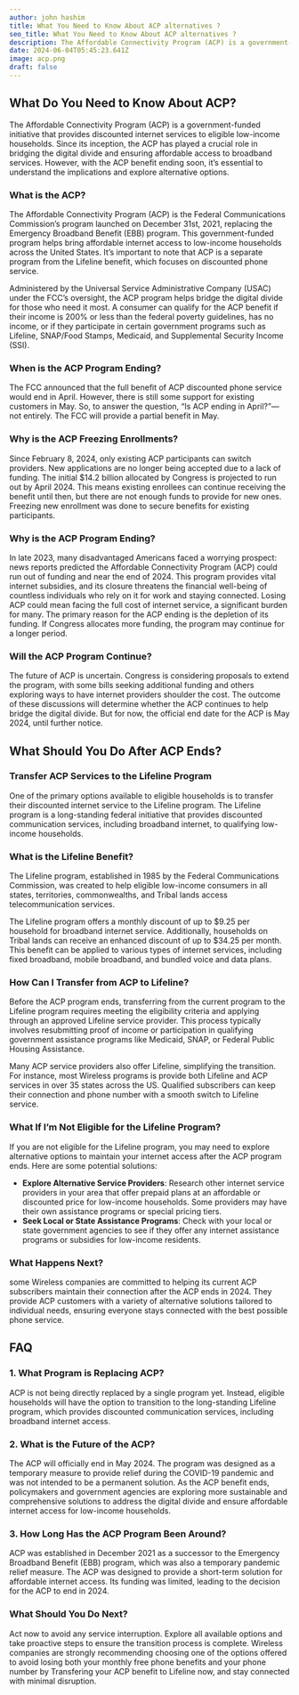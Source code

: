 ```yaml
---
author: john hashim
title: What You Need to Know About ACP alternatives ?
seo_title: What You Need to Know About ACP alternatives ?
description: The Affordable Connectivity Program (ACP) is a government-funded initiative that provides discounted internet services to eligible low-income households.
date: 2024-06-04T05:45:23.641Z
image: acp.png
draft: false
---
```


## What Do You Need to Know About ACP?

The Affordable Connectivity Program (ACP) is a government-funded initiative that provides discounted internet services to eligible low-income households. Since its inception, the ACP has played a crucial role in bridging the digital divide and ensuring affordable access to broadband services. However, with the ACP benefit ending soon, it’s essential to understand the implications and explore alternative options.

### What is the ACP?
The Affordable Connectivity Program (ACP) is the Federal Communications Commission’s program launched on December 31st, 2021, replacing the Emergency Broadband Benefit (EBB) program. This government-funded program helps bring affordable internet access to low-income households across the United States. It’s important to note that ACP is a separate program from the Lifeline benefit, which focuses on discounted phone service.

Administered by the Universal Service Administrative Company (USAC) under the FCC’s oversight, the ACP program helps bridge the digital divide for those who need it most. A consumer can qualify for the ACP benefit if their income is 200% or less than the federal poverty guidelines, has no income, or if they participate in certain government programs such as Lifeline, SNAP/Food Stamps, Medicaid, and Supplemental Security Income (SSI).

### When is the ACP Program Ending?
The FCC announced that the full benefit of ACP discounted phone service would end in April. However, there is still some support for existing customers in May. So, to answer the question, “Is ACP ending in April?”—not entirely. The FCC will provide a partial benefit in May.

### Why is the ACP Freezing Enrollments?
Since February 8, 2024, only existing ACP participants can switch providers. New applications are no longer being accepted due to a lack of funding. The initial $14.2 billion allocated by Congress is projected to run out by April 2024. This means existing enrollees can continue receiving the benefit until then, but there are not enough funds to provide for new ones. Freezing new enrollment was done to secure benefits for existing participants.

### Why is the ACP Program Ending?
In late 2023, many disadvantaged Americans faced a worrying prospect: news reports predicted the Affordable Connectivity Program (ACP) could run out of funding and near the end of 2024. This program provides vital internet subsidies, and its closure threatens the financial well-being of countless individuals who rely on it for work and staying connected. Losing ACP could mean facing the full cost of internet service, a significant burden for many. The primary reason for the ACP ending is the depletion of its funding. If Congress allocates more funding, the program may continue for a longer period.

### Will the ACP Program Continue?
The future of ACP is uncertain. Congress is considering proposals to extend the program, with some bills seeking additional funding and others exploring ways to have internet providers shoulder the cost. The outcome of these discussions will determine whether the ACP continues to help bridge the digital divide. But for now, the official end date for the ACP is May 2024, until further notice.

## What Should You Do After ACP Ends?

### Transfer ACP Services to the Lifeline Program
One of the primary options available to eligible households is to transfer their discounted internet service to the Lifeline program. The Lifeline program is a long-standing federal initiative that provides discounted communication services, including broadband internet, to qualifying low-income households.

### What is the Lifeline Benefit?
The Lifeline program, established in 1985 by the Federal Communications Commission, was created to help eligible low-income consumers in all states, territories, commonwealths, and Tribal lands access telecommunication services.

The Lifeline program offers a monthly discount of up to $9.25 per household for broadband internet service. Additionally, households on Tribal lands can receive an enhanced discount of up to $34.25 per month. This benefit can be applied to various types of internet services, including fixed broadband, mobile broadband, and bundled voice and data plans.

### How Can I Transfer from ACP to Lifeline?
Before the ACP program ends, transferring from the current program to the Lifeline program requires meeting the eligibility criteria and applying through an approved Lifeline service provider. This process typically involves resubmitting proof of income or participation in qualifying government assistance programs like Medicaid, SNAP, or Federal Public Housing Assistance.

Many ACP service providers also offer Lifeline, simplifying the transition. For instance, most Wireless programs is provide both Lifeline and ACP services in over 35 states across the US. Qualified subscribers can keep their connection and phone number with a smooth switch to Lifeline service.

### What If I’m Not Eligible for the Lifeline Program?
If you are not eligible for the Lifeline program, you may need to explore alternative options to maintain your internet access after the ACP program ends. Here are some potential solutions:
- **Explore Alternative Service Providers**: Research other internet service providers in your area that offer prepaid plans at an affordable or discounted price for low-income households. Some providers may have their own assistance programs or special pricing tiers.
- **Seek Local or State Assistance Programs**: Check with your local or state government agencies to see if they offer any internet assistance programs or subsidies for low-income residents.

###  What Happens Next?
some Wireless companies are committed to helping its current ACP subscribers maintain their connection after the ACP ends in 2024. They provide ACP customers with a variety of alternative solutions tailored to individual needs, ensuring everyone stays connected with the best possible phone service.

## FAQ

### 1. What Program is Replacing ACP?
ACP is not being directly replaced by a single program yet. Instead, eligible households will have the option to transition to the long-standing Lifeline program, which provides discounted communication services, including broadband internet access.

### 2. What is the Future of the ACP?
The ACP will officially end in May 2024. The program was designed as a temporary measure to provide relief during the COVID-19 pandemic and was not intended to be a permanent solution. As the ACP benefit ends, policymakers and government agencies are exploring more sustainable and comprehensive solutions to address the digital divide and ensure affordable internet access for low-income households.

### 3. How Long Has the ACP Program Been Around?
ACP was established in December 2021 as a successor to the Emergency Broadband Benefit (EBB) program, which was also a temporary pandemic relief measure. The ACP was designed to provide a short-term solution for affordable internet access. Its funding was limited, leading to the decision for the ACP to end in 2024.

### What Should You Do Next?
Act now to avoid any service interruption. Explore all available options and take proactive steps to ensure the transition process is complete. Wireless companies are strongly recommending choosing one of the options offered to avoid losing both your monthly free phone benefits and your phone number by Transfering your ACP benefit to Lifeline now, and stay connected with minimal disruption.
